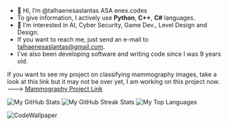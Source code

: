 - 👋 Hi, I’m @talhaenesaslantas ASA enes.codes
- To give information, I actively use **Python**, **C++**, **C#** languages.
- 👀 I’m interested in AI, Cyber Security, Game Dev., Level Design and Design.
- If you want to reach me, just send an e-mail to talhaenesaslantas@gmail.com.
- I've also been developing software and writing code since I was 9 years old.


If you want to see my project on classifying mammography images, take a look at this link but it may not be over yet, I am working on this project now. ---> [Mammography Project Link](https://github.com/talhaenesaslantas/MammographyImageClassification2024)

![My GitHub Stats](https://github-readme-stats.vercel.app/api?username=talhaenesaslantas&show_icons=true&theme=blueberry_duo) ![My GitHub Streak Stats](https://github-readme-streak-stats.herokuapp.com/?user=talhaenesaslantas&theme=blueberry_duo) ![My Top Languages](https://github-readme-stats.vercel.app/api/top-langs/?username=talhaenesaslantas&layout=compact&theme=blueberry_duo)




![CodeWallpaper](https://preview.redd.it/gk4cplcv63v61.png?width=1080&crop=smart&auto=webp&s=e77caa9b2956f1cbadf04a949222de4ef5d981b6)
